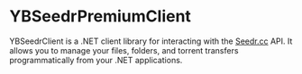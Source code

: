 # YBSeedrPremiumClient
YBSeedrClient is a .NET client library for interacting with the [Seedr.cc](https://www.seedr.cc) API. It allows you to manage your files, folders, and torrent transfers programmatically from your .NET applications.
